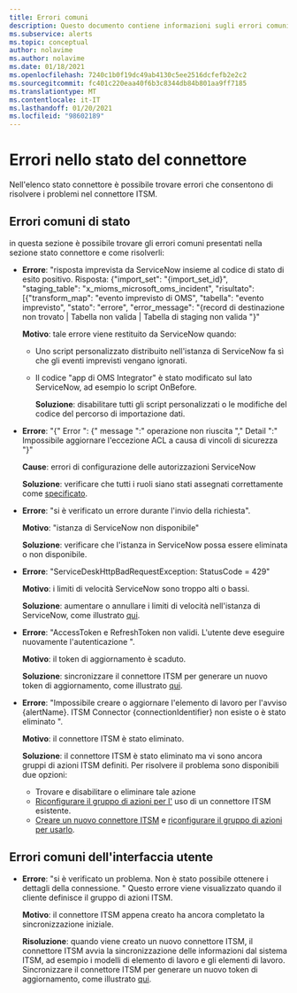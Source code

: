 ```yaml
---
title: Errori comuni
description: Questo documento contiene informazioni sugli errori comuni che esistono nel dashboard
ms.subservice: alerts
ms.topic: conceptual
author: nolavime
ms.author: nolavime
ms.date: 01/18/2021
ms.openlocfilehash: 7240c1b0f19dc49ab4130c5ee2516dcfefb2e2c2
ms.sourcegitcommit: fc401c220eaa40f6b3c8344db84b801aa9ff7185
ms.translationtype: MT
ms.contentlocale: it-IT
ms.lasthandoff: 01/20/2021
ms.locfileid: "98602189"
---
```

# <a name="errors-in-the-connector-status"></a>Errori nello stato del connettore

Nell'elenco stato connettore è possibile trovare errori che consentono di risolvere i problemi nel connettore ITSM.

## <a name="status-common-errors"></a>Errori comuni di stato

in questa sezione è possibile trovare gli errori comuni presentati nella sezione stato connettore e come risolverli:

* **Errore**: "risposta imprevista da ServiceNow insieme al codice di stato di esito positivo. Risposta: {"import_set": "{import_set_id}", "staging_table": "x_mioms_microsoft_oms_incident", "risultato": [{"transform_map": "evento imprevisto di OMS", "tabella": "evento imprevisto", "stato": "errore", "error_message": "{record di destinazione non trovato | Tabella non valida | Tabella di staging non valida "}"

    **Motivo**: tale errore viene restituito da ServiceNow quando:
  * Uno script personalizzato distribuito nell'istanza di ServiceNow fa sì che gli eventi imprevisti vengano ignorati.
  * Il codice "app di OMS Integrator" è stato modificato sul lato ServiceNow, ad esempio lo script OnBefore.

    **Soluzione**: disabilitare tutti gli script personalizzati o le modifiche del codice del percorso di importazione dati.

* **Errore**: "{" Error ": {" message ":" operazione non riuscita "," Detail ":" Impossibile aggiornare l'eccezione ACL a causa di vincoli di sicurezza "}"

    **Cause**: errori di configurazione delle autorizzazioni ServiceNow

    **Soluzione**: verificare che tutti i ruoli siano stati assegnati correttamente come [specificato](itsmc-connections-servicenow.md#install-the-user-app-and-create-the-user-role).

* **Errore**: "si è verificato un errore durante l'invio della richiesta".

    **Motivo**: "istanza di ServiceNow non disponibile"

    **Soluzione**: verificare che l'istanza in ServiceNow possa essere eliminata o non disponibile.

* **Errore**: "ServiceDeskHttpBadRequestException: StatusCode = 429"

    **Motivo**: i limiti di velocità ServiceNow sono troppo alti o bassi.

    **Soluzione**: aumentare o annullare i limiti di velocità nell'istanza di ServiceNow, come illustrato [qui](https://docs.servicenow.com/bundle/london-application-development/page/integrate/inbound-rest/task/investigate-rate-limit-violations.html).

* **Errore**: "AccessToken e RefreshToken non validi. L'utente deve eseguire nuovamente l'autenticazione ".

    **Motivo**: il token di aggiornamento è scaduto.

    **Soluzione**: sincronizzare il connettore ITSM per generare un nuovo token di aggiornamento, come illustrato [qui](./itsmc-resync-servicenow.md).

* **Errore**: "Impossibile creare o aggiornare l'elemento di lavoro per l'avviso {alertName}. ITSM Connector {connectionIdentifier} non esiste o è stato eliminato ".

    **Motivo**: il connettore ITSM è stato eliminato.

    **Soluzione**: il connettore ITSM è stato eliminato ma vi sono ancora gruppi di azioni ITSM definiti. Per risolvere il problema sono disponibili due opzioni:
  * Trovare e disabilitare o eliminare tale azione
  * [Riconfigurare il gruppo di azioni per l'](./itsmc-definition.md#create-itsm-work-items-from-azure-alerts) uso di un connettore ITSM esistente.
  * [Creare un nuovo connettore ITSM](./itsmc-definition.md#create-an-itsm-connection) e [riconfigurare il gruppo di azioni per usarlo](itsmc-definition.md#create-itsm-work-items-from-azure-alerts).

## <a name="ui-common-errors"></a>Errori comuni dell'interfaccia utente

* **Errore**: "si è verificato un problema. Non è stato possibile ottenere i dettagli della connessione. " Questo errore viene visualizzato quando il cliente definisce il gruppo di azioni ITSM.

    **Motivo**: il connettore ITSM appena creato ha ancora completato la sincronizzazione iniziale.

    **Risoluzione**: quando viene creato un nuovo connettore ITSM, il connettore ITSM avvia la sincronizzazione delle informazioni dal sistema ITSM, ad esempio i modelli di elemento di lavoro e gli elementi di lavoro. Sincronizzare il connettore ITSM per generare un nuovo token di aggiornamento, come illustrato [qui](./itsmc-resync-servicenow.md).
